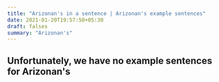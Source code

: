 ```yaml
---
title: "Arizonan's in a sentence | Arizonan's example sentences"
date: 2021-01-20T19:57:50+05:30
draft: falses
summary: "Arizonan's"
---
```

## Unfortunately, we have no example sentences for Arizonan's                 
